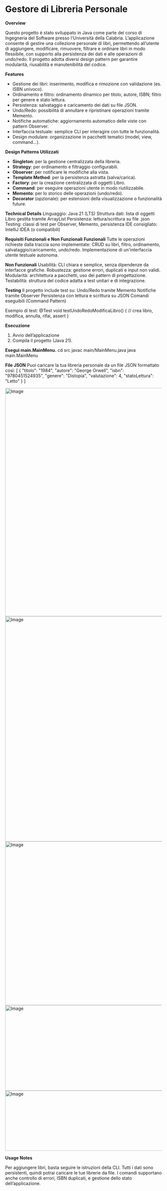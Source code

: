 # Gestore di Libreria Personale

**Overview**

Questo progetto è stato sviluppato in Java come parte del corso di Ingegneria del Software presso l'Università della Calabria. L’applicazione consente di gestire una collezione personale di libri, permettendo all’utente di aggiungere, modificare, rimuovere, filtrare e ordinare libri in modo flessibile, con supporto alla persistenza dei dati e alle operazioni di undo/redo.
Il progetto adotta diversi design pattern per garantire modularità, riusabilità e manutenibilità del codice.


 **Features**
- Gestione dei libri: inserimento, modifica e rimozione con validazione (es. ISBN univoco).
- Ordinamento e filtro: ordinamento dinamico per titolo, autore, ISBN; filtro per genere e stato lettura.
- Persistenza: salvataggio e caricamento dei dati su file JSON.
- Undo/Redo: possibilità di annullare e ripristinare operazioni tramite Memento.
- Notifiche automatiche: aggiornamento automatico delle viste con pattern Observer.
- Interfaccia testuale: semplice CLI per interagire con tutte le funzionalità.
- Design modulare: organizzazione in pacchetti tematici (model, view, command...).


**Design Patterns Utilizzati**
- **Singleton**: per la gestione centralizzata della libreria.
- **Strategy**: per ordinamento e filtraggio configurabili.
- **Observer**: per notificare le modifiche alla vista.
- **Template Method**: per la persistenza astratta (salva/carica).
- **Factory**: per la creazione centralizzata di oggetti Libro.
- **Command**: per eseguire operazioni utente in modo riutilizzabile.
- **Memento**: per lo storico delle operazioni (undo/redo).
- **Decorator** (opzionale): per estensioni della visualizzazione o funzionalità future.


**Technical Details**
Linguaggio: Java 21 (LTS)
Struttura dati: lista di oggetti Libro gestita tramite ArrayList
Persistenza: lettura/scrittura su file .json
Testing: classi di test per Observer, Memento, persistenza
IDE consigliato: IntelliJ IDEA (o compatibili)

**Requisiti Funzionali e Non Funzionali**
**Funzionali**
Tutte le operazioni richieste dalla traccia sono implementate: CRUD su libri, filtro, ordinamento, salvataggio/caricamento, undo/redo.
Implementazione di un'interfaccia utente testuale autonoma.

**Non Funzionali**
Usabilità: CLI chiara e semplice, senza dipendenze da interfacce grafiche.
Robustezza: gestione errori, duplicati e input non validi.
Modularità: architettura a pacchetti, uso dei pattern di progettazione.
Testabilità: struttura del codice adatta a test unitari e di integrazione.


 **Testing** 
Il progetto include test su:
Undo/Redo tramite Memento
Notifiche tramite Observer
Persistenza con lettura e scrittura su JSON
Comandi eseguibili (Command Pattern)

Esempio di test:
@Test
void testUndoRedoModificaLibro() {
    // crea libro, modifica, annulla, rifai, assert
}


 **Esecuzione**
1. Avvio dell’applicazione
2. Compila il progetto (Java 21).

**Esegui main.MainMenu.**
cd src
javac main/MainMenu.java
java main.MainMenu


**File JSON**
Puoi caricare la tua libreria personale da un file JSON formattato così:
[
  {
    "titolo": "1984",
    "autore": "George Orwell",
    "isbn": "9780451524935",
    "genere": "Distopia",
    "valutazione": 4,
    "statoLettura": "Letto"
  }
]

<img width="605" height="732" alt="Image" src="https://github.com/user-attachments/assets/a4091f7d-7f71-46a5-b671-a70248cbc5a3" />

<img width="774" height="722" alt="Image" src="https://github.com/user-attachments/assets/51d5cbc9-00ec-402b-a596-473386d271ce" />

<img width="539" height="525" alt="Image" src="https://github.com/user-attachments/assets/ee2c9746-3681-4b21-bf12-94e2349bde0b" />

<img width="884" height="274" alt="Image" src="https://github.com/user-attachments/assets/de49c967-a0a0-4221-83d4-cfedde68c1ef" />

<img width="886" height="193" alt="Image" src="https://github.com/user-attachments/assets/3bd57832-225d-4c09-a157-5c551ba9feaf" />


**Usage Notes**

Per aggiungere libri, basta seguire le istruzioni della CLI.
Tutti i dati sono persistenti, quindi potrai caricare le tue librerie da file.
I comandi supportano anche controllo di errori, ISBN duplicati, e gestione dello stato dell’applicazione.
